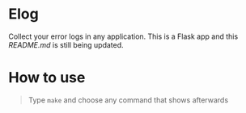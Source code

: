 # Elog

Collect your error logs in any application. This is a Flask app and this *README.md* is still being updated.

# How to use
> Type `make` and choose any command that shows afterwards